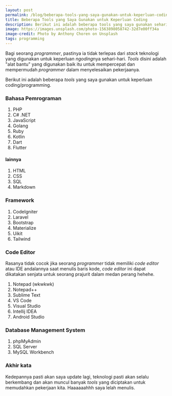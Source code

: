 ```yaml
---
layout: post
permalink: /blog/beberapa-tools-yang-saya-gunakan-untuk-keperluan-coding
title: Beberapa Tools yang Saya Gunakan untuk Keperluan Coding
description: Berikut ini adalah beberapa tools yang saya gunakan sehari-hari
image: https://images.unsplash.com/photo-1563898058742-32d7e00ff34a
image-credit: Photo by Anthony Choren on Unsplash
tags: programming
---
```


Bagi seorang *programmer*, pastinya ia tidak terlepas dari *stack* teknologi yang digunakan untuk keperluan *ngoding*nya sehari-hari. *Tools* disini adalah "alat bantu" yang digunakan baik itu untuk mempercepat dan mempermudah *programmer* dalam menyelesaikan pekerjaanya.

Berikut ini adalah beberapa *tools* yang saya gunakan untuk keperluan coding/programming.

### Bahasa Pemrograman

1. PHP
2. C# .NET
3. JavaScript
4. Golang
5. Ruby
6. Kotlin
7. Dart
8. Flutter

#### lainnya

1. HTML
2. CSS
3. SQL
4. Markdown

### Framework

1. CodeIgniter
2. Laravel
3. Bootstrap
4. Materialize
5. Uikit
6. Tailwind

### Code Editor

Rasanya tidak cocok jika seorang *programmer* tidak memiliki *code editor* atau IDE andalannya saat menulis baris kode, *code editor* ini dapat dikatakan senjata untuk seorang prajurit dalam medan perang hehehe.

1. Notepad (wkwkwk)
2. Notepad++
3. Sublime Text
4. VS Code
5. Visual Studio
6. Intellij IDEA
7. Android Studio

### Database Management System

1. phpMyAdmin
2. SQL Server
3. MySQL Workbench

### Akhir kata

Kedepannya pasti akan saya update lagi, teknologi pasti akan selalu berkembang dan akan muncul banyak *tools* yang diciptakan untuk memudahkan pekerjaan kita. Haaaaaahhh saya lelah menulis.
